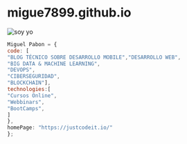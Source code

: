 # migue7899.github.io
![soy yo]([https://1drv.ms/i/s!AnV5b9RvFvkMg3UQuKfsRm2EJMfj?e=g74my5](https://ams03pap001files.storage.live.com/y4mCC7G1GTEX9T2RueWEWPm7Br9nqlmUHOhhir_HdMM2T1hitm_jZuem1noZ2swzsI4R26x_tut5R8UpKjOzI30zwJoGs53ecKM6d_ObVIJTvpSbFSqBKK6SbniYFEuAKFge3lkLuZ3i8Z8xMpgnxst8rQm4CyzfdBBOjg5H6GDkdTM1uhBL021Xg1cEjb6EdvX?encodeFailures=1&width=986&height=555)https://ams03pap001files.storage.live.com/y4mCC7G1GTEX9T2RueWEWPm7Br9nqlmUHOhhir_HdMM2T1hitm_jZuem1noZ2swzsI4R26x_tut5R8UpKjOzI30zwJoGs53ecKM6d_ObVIJTvpSbFSqBKK6SbniYFEuAKFge3lkLuZ3i8Z8xMpgnxst8rQm4CyzfdBBOjg5H6GDkdTM1uhBL021Xg1cEjb6EdvX?encodeFailures=1&width=986&height=555)
```javascript
Miguel Pabon = {
code: [
"BLOG TÉCNICO SOBRE DESARROLLO MOBILE","DESARROLLO WEB",
"BIG DATA & MACHINE LEARNING",
"DEVOPS",
"CIBERSEGURIDAD",
"BLOCKCHAIN"],
technologies:[
"Cursos Online",
"Webbinars",
"BootCamps",
]
},
homePage: "https://justcodeit.io/"
};
